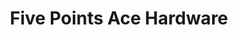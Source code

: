---
title: "Five Points Ace Hardware"
url: /el-paso/five-points-ace-hardware/
shop: doityourself
---